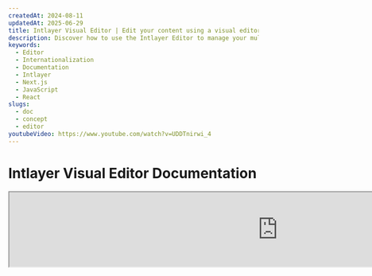 ```yaml
---
createdAt: 2024-08-11
updatedAt: 2025-06-29
title: Intlayer Visual Editor | Edit your content using a visual editor
description: Discover how to use the Intlayer Editor to manage your multilingual website. Follow the steps in this online documentation to set up your project in a few minutes.
keywords:
  - Editor
  - Internationalization
  - Documentation
  - Intlayer
  - Next.js
  - JavaScript
  - React
slugs:
  - doc
  - concept
  - editor
youtubeVideo: https://www.youtube.com/watch?v=UDDTnirwi_4
---
```


# Intlayer Visual Editor Documentation

<iframe title="Visual Editor + CMS for Your Web App: Intlayer Explained" class="m-auto aspect-[16/9] w-full overflow-hidden rounded-lg border-0" allow="autoplay; gyroscope;" loading="lazy" width="1080" height="auto" src="https://www.youtube.com/embed/UDDTnirwi_4?autoplay=0&amp;origin=http://intlayer.org&amp;controls=0&amp;rel=1"/>

The Intlayer Visual Editor is a tool that will wrap your website to interact with your content declaration files using a visual editor.

![Intlayer Visual Editor Interface](https://github.com/aymericzip/intlayer/blob/main/docs/assets/visual_editor.gif)

The `intlayer-editor` package is based on Intlayer and is available for JavaScript applications, such as React (Create React App), Vite + React, and Next.js.

## Visual editor vs CMS

The Intlayer Visual editor is a tool that allows you to manage your content in a visual editor for local dictionaries. Once a change is made, the content will be replaced in the code-base. That means that the application will be rebuilt and the page will be reloaded to display the new content.

In contrast, the [Intlayer CMS](https://github.com/aymericzip/intlayer/blob/main/docs/docs/en-GB/intlayer_CMS.md) is a tool that allows you to manage your content in a visual editor for distant dictionaries. Once a change is made, the content will **not** impact your code-base. And the website will automatically display the changed content.

## Integrate Intlayer into your application

For more details on how to integrate intlayer, see the relevant section below:

### Integrating with Next.js

For integration with Next.js, refer to the [setup guide](https://github.com/aymericzip/intlayer/blob/main/docs/docs/en-GB/intlayer_with_nextjs_15.md).

### Integrating with Create React App

For integration with Create React App, refer to the [setup guide](https://github.com/aymericzip/intlayer/blob/main/docs/docs/en-GB/intlayer_with_create_react_app.md).

### Integrating with Vite + React

For integration with Vite + React, refer to the [setup guide](https://github.com/aymericzip/intlayer/blob/main/docs/docs/en-GB/intlayer_with_vite+react.md).

## How Intlayer Editor Works

The visual editor in an application that includes two things:

- A frontend application that will display your website into an iframe. If your website uses Intlayer, the visual editor will automatically detect your content, and will allow you to interact with it. Once a modification is made, you will be able to download your changes.

- Once you have clicked the download button, the visual editor will send a request to the server to replace your content declaration files with the new content (wherever these files are declared in your project).

> Note that for now, Intlayer Editor will write your content declaration files as JSON files.

## Installation

Once Intlayer is configured in your project, simply install `intlayer-editor` as a development dependency:

```bash packageManager="npm"
npm install intlayer-editor --save-dev
```

```bash packageManager="yarn"
yarn add intlayer-editor --save-dev
```

```bash packageManager="pnpm"
pnpm add intlayer-editor --save-dev
```

## Configuration

In your Intlayer configuration file, you can customise the editor settings:

```typescript fileName="intlayer.config.ts" codeFormat="typescript"
import type { IntlayerConfig } from "intlayer";

const config: IntlayerConfig = {
  // ... other configuration settings
  editor: {
    /**
     * Required
     * The URL of the application.
     * This is the URL targeted by the visual editor.
     * Example: 'http://localhost:3000'
     */
    applicationURL: process.env.INTLAYER_APPLICATION_URL,
    /**
     * Optional
     * Default as `true`. If `false`, the editor is inactive and cannot be accessed.
     * Can be used to disable the editor for specific environments for security reasons, such as production.
     */
    enabled: process.env.INTLAYER_ENABLED,
    /**
     * Optional
     * Default as `8000`.
     * The port of the editor server.
     */
    port: process.env.INTLAYER_PORT,
    /**
     * Optional
     * Default as "http://localhost:8000"
     * The URL of the editor server.
     */
    editorURL: process.env.INTLAYER_EDITOR_URL,
  },
};

export default config;
```

```javascript fileName="intlayer.config.mjs" codeFormat="esm"
/** @type {import('intlayer').IntlayerConfig} */
const config = {
  // ... other configuration settings
  editor: {
    /**
     * Required
     * The URL of the application.
     * This is the URL targeted by the visual editor.
     * Example: 'http://localhost:3000'
     */
    applicationURL: process.env.INTLAYER_APPLICATION_URL,
    /**
     * Optional
     * Default as `true`. If `false`, the editor is inactive and cannot be accessed.
     * Can be used to disable the editor for specific environments for security reasons, such as production.
     */
    enabled: process.env.INTLAYER_ENABLED,
    /**
     * Optional
     * Default as `8000`.
     * The port used by the visual editor server.
     */
    port: process.env.INTLAYER_PORT,
    /**
     * Optional
     * Default as "http://localhost:8000"
     * The URL of the editor server to reach from the application. Used to restrict the origins that can interact with the application for security reasons. If set to `'*'`, the editor is accessible from any origin. Should be set if the port is changed, or if the editor is hosted on a different domain.
     */
    editorURL: process.env.INTLAYER_EDITOR_URL,
  },
};

export default config;
```

```javascript fileName="intlayer.config.cjs" codeFormat="commonjs"
/** @type {import('intlayer').IntlayerConfig} */
const config = {
  // ... other configuration settings
  editor: {
    /**
     * Required
     * The URL of the application.
     * This is the URL targeted by the visual editor.
     */
    applicationURL: process.env.INTLAYER_APPLICATION_URL,
    /**
     * Optional
     * Default as `8000`.
     * The port of the editor server.
     */
    port: process.env.INTLAYER_PORT,
    /**
     * Optional
     * Default as "http://localhost:8000"
     * The URL of the editor server.
     */
    editorURL: process.env.INTLAYER_EDITOR_URL,
    /**
     * Optional
     * Default as `true`. If `false`, the editor is inactive and cannot be accessed.
     * Can be used to disable the editor for specific environments for security reasons, such as production.
     */
    enabled: process.env.INTLAYER_ENABLED,
  },
};

module.exports = config;
```

> To see all available parameters, refer to the [configuration documentation](https://github.com/aymericzip/intlayer/blob/main/docs/docs/en-GB/configuration.md).

## Using the Editor

1. When the editor is installed, you can start the editor using the following command:

   ```bash packageManager="npm"
   npx intlayer-editor start
   ```

   ```bash packageManager="yarn"
   yarn intlayer-editor start
   ```

   ```bash packageManager="pnpm"
   pnpm intlayer-editor start
   ```

   > **Note that you should run your application in parallel.** The application URL should match the one you set in the editor configuration (`applicationURL`).

2. Then, open the URL provided. By default `http://localhost:8000`.

   You can view each field indexed by Intlayer by hovering over your content with your cursor.

   ![Hovering over content](https://github.com/aymericzip/intlayer/blob/main/docs/assets/intlayer_editor_hover_content.png)

3. If your content is outlined, you can long-press it to display the edit drawer.

## Environment configuration

The editor can be configured to use a specific environment file. This is useful when you want to use the same configuration file for development and production.

To use a specific environment file, you can use the `--env-file` or `-f` flag when starting the editor:

```bash packageManager="npm"
npx intlayer-editor start -f .env.development
```

```bash packageManager="yarn"
yarn intlayer-editor start -f .env.development
```

```bash packageManager="pnpm"
pnpm intlayer-editor start -f .env.development
```

> Note that the environment file should be located in the root directory of your project.

Or you can use the `--env` or `-e` flag to specify the environment:

```bash packageManager="npm"
npx intlayer-editor start -e development
```

```bash packageManager="yarn"
yarn intlayer-editor start -e development
```

```bash packageManager="pnpm"
pnpm intlayer-editor start -e development
```

## Debug

If you encounter any issues with the visual editor, check the following:

- The visual editor and the application are running.

- The [`editor`](https://intlayer.org/doc/concept/configuration#editor-configuration) configuration is correctly set in your Intlayer configuration file.

  - Required fields:
    - The application URL should match the one you set in the editor configuration (`applicationURL`).

- The visual editor uses an iframe to display your website. Ensure that the Content Security Policy (CSP) of your website allows the CMS URL as `frame-ancestors` ('http://localhost:8000' by default). Check the editor console for any error.

## Doc History

- 5.5.10 - 2025-06-29: Init history
